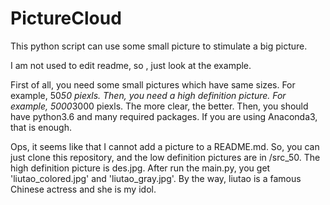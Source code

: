 # PictureCloud
This python script can use some small picture to stimulate a big picture.

I am not used to edit readme, so , just look at the example.

First of all, you need some small pictures which have same sizes. For example, 50*50 piexls.
Then, you need a high definition picture. For example, 5000*3000 piexls. The more clear, the better.
Then, you should have python3.6 and many required packages. If you are using Anaconda3, that is enough.

Ops, it seems like that I cannot add a picture to a README.md. So, you can just clone this repository, and the low definition pictures are in /src_50. The high definition picture is des.jpg. After run the main.py, you get 'liutao_colored.jpg' and 'liutao_gray.jpg'. By the way, liutao is a famous Chinese actress and she is my idol.
